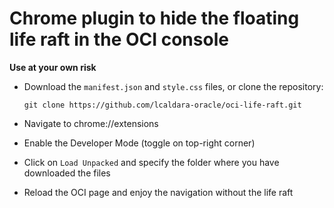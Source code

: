 # Chrome plugin to hide the floating life raft in the OCI console

**Use at your own risk**

* Download the `manifest.json` and `style.css` files, or clone the repository:
  ```
  git clone https://github.com/lcaldara-oracle/oci-life-raft.git
  ```

* Navigate to chrome://extensions
* Enable the Developer Mode (toggle on top-right corner)
* Click on `Load Unpacked` and specify the folder where you have downloaded the files
* Reload the OCI page and enjoy the navigation without the life raft
